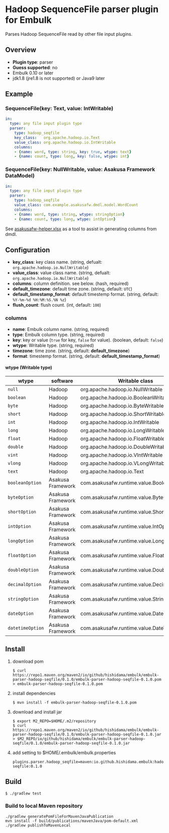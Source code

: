 # Hadoop SequenceFile parser plugin for Embulk

Parses Hadoop SequenceFile read by other file input plugins.

## Overview

* **Plugin type**: parser
* **Guess supported**: no
* Embulk 0.10 or later
* jdk1.8 (jre1.8 is not supported) or Java9 later


## Example

### SequenceFile(key: Text, value: IntWritable)

```yaml
in:
  type: any file input plugin type
  parser:
    type: hadoop_seqfile
    key_class:   org.apache.hadoop.io.Text
    value_class: org.apache.hadoop.io.IntWritable
    columns:
    - {name: word, type: string, key: true, wtype: text}
    - {name: count, type: long, key: false, wtype: int}
```

### SequenceFile(key: NullWritable, value: Asakusa Framework DataModel)

```yaml
in:
  type: any file input plugin type
  parser:
    type: hadoop_seqfile
    value_class: com.example.asakusafw.dmdl.model.WordCount
    columns:
    - {name: word, type: string, wtype: stringOption}
    - {name: count, type: long, wtype: intOption}
```

See [asakusafw-helper.xlsx](asakusafw-helper.xlsx) as a tool to assist in generating columns from dmdl.


## Configuration

* **key_class**: key class name. (string, defualt: `org.apache.hadoop.io.NullWritable`)
* **value_class**: value class name. (string, defualt: `org.apache.hadoop.io.NullWritable`)
* **columns**: column definition. see below. (hash, required)
* **default_timezone**: default time zone. (string, default: `UTC`)
* **default_timestamp_format**: default timestemp format. (string, default: `%Y-%m-%d %H:%M:%S.%N %z`)
* **flush_count**: flush count. (int, default: `100`)

### columns

* **name**: Embulk column name. (string, required)
* **type**: Embulk column type. (string, required)
* **key**: key or value (`true` for key, `false` for value). (boolean, default: `false`)
* **wtype**: Writable type. (string, required)
* **timezone**: time zone. (string, default: **default_timezone**)
* **format**: timestemp format. (string, default: **default_timestamp_format**)

#### wtype (Writable type)

| wtype            | software          | Writable class                             |
|------------------|-------------------|--------------------------------------------|
| `null`           | Hadoop            | org.apache.hadoop.io.NullWritable          |
| `boolean`        | Hadoop            | org.apache.hadoop.io.BooleanWritable       |
| `byte`           | Hadoop            | org.apache.hadoop.io.ByteWritable          |
| `short`          | Hadoop            | org.apache.hadoop.io.ShortWritable         |
| `int`            | Hadoop            | org.apache.hadoop.io.IntWritable           |
| `long`           | Hadoop            | org.apache.hadoop.io.LongWritable          |
| `float`          | Hadoop            | org.apache.hadoop.io.FloatWritable         |
| `double`         | Hadoop            | org.apache.hadoop.io.DoubleWritable        |
| `vint`           | Hadoop            | org.apache.hadoop.io.VIntWritable          |
| `vlong`          | Hadoop            | org.apache.hadoop.io.VLongWritable         |
| `text`           | Hadoop            | org.apache.hadoop.io.Text                  |
| `booleanOption`  | Asakusa Framework | com.asakusafw.runtime.value.BooleanOption  |
| `byteOption`     | Asakusa Framework | com.asakusafw.runtime.value.ByteOption     |
| `shortOption`    | Asakusa Framework | com.asakusafw.runtime.value.ShortOption    |
| `intOption`      | Asakusa Framework | com.asakusafw.runtime.value.IntOption      |
| `longOption`     | Asakusa Framework | com.asakusafw.runtime.value.LongOption     |
| `floatOption`    | Asakusa Framework | com.asakusafw.runtime.value.FloatOption    |
| `doubleOption`   | Asakusa Framework | com.asakusafw.runtime.value.DoubleOption   |
| `decimalOption`  | Asakusa Framework | com.asakusafw.runtime.value.DecimalOption  |
| `stringOption`   | Asakusa Framework | com.asakusafw.runtime.value.StringOption   |
| `dateOption`     | Asakusa Framework | com.asakusafw.runtime.value.DateOption     |
| `datetimeOption` | Asakusa Framework | com.asakusafw.runtime.value.DateTimeOption |


## Install

1. download pom
   ```
   $ curl https://repo1.maven.org/maven2/io/github/hishidama/embulk/embulk-parser-hadoop-seqfile/0.1.0/embulk-parser-hadoop-seqfile-0.1.0.pom > embulk-parser-hadoop-seqfile-0.1.0.pom
   ```

2. install dependencies
   ```
   $ mvn install -f embulk-parser-hadoop-seqfile-0.1.0.pom
   ```

3. download and install jar
   ```
   $ export M2_REPO=$HOME/.m2/repository
   $ curl https://repo1.maven.org/maven2/io/github/hishidama/embulk/embulk-parser-hadoop-seqfile/0.1.0/embulk-parser-hadoop-seqfile-0.1.0.jar > $M2_REPO/io/github/hishidama/embulk/embulk-parser-hadoop-seqfile/0.1.0/embulk-parser-hadoop-seqfile-0.1.0.jar
   ```

4. add setting to $HOME/.embulk/embulk.properties
   ```
   plugins.parser.hadoop_seqfile=maven:io.github.hishidama.embulk:hadoop-seqfile:0.1.0
   ```


## Build

```
$ ./gradlew test
```

### Build to local Maven repository

```
./gradlew generatePomFileForMavenJavaPublication
mvn install -f build/publications/mavenJava/pom-default.xml
./gradlew publishToMavenLocal
```

